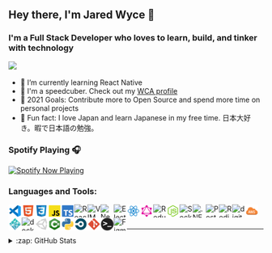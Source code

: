 ## Hey there, I'm Jared Wyce 👋

<h3 align="left">I'm a Full Stack Developer who loves to learn, build, and tinker with technology</h3>

![](https://komarev.com/ghpvc/?username=jwyce&color=blueviolet&label=PROFILE+VIEWS)

- 🌱 I’m currently learning React Native
- 🧩 I'm a speedcuber. Check out my [WCA profile][wca]
- 🥅 2021 Goals: Contribute more to Open Source and spend more time on personal projects
- 🗻 Fun fact: I love Japan and learn Japanese in my free time. 日本大好き。暇で日本語の勉強。

### Spotify Playing 🎧

[<img src="https://jwyce-spotify.vercel.app/api/spotify-playing" alt="Spotify Now Playing" width="350" />](https://open.spotify.com/user/12169145527)


### Languages and Tools:

[<img align="left" alt="Visual Studio Code" height="26px" width="26px" src="https://github.com/vscode-icons/vscode-icons/raw/master/icons/file_type_vscode.svg" />][vscode]
[<img align="left" alt="HTML5" height="26px" width="26px" src="https://github.com/vscode-icons/vscode-icons/raw/master/icons/file_type_html.svg" />][html]
[<img align="left" alt="CSS3" height="26px" width="26px" src="https://github.com/vscode-icons/vscode-icons/raw/master/icons/file_type_css.svg" />][css]
[<img align="left" alt="JavaScript" height="26px" width="26px" src="https://github.com/vscode-icons/vscode-icons/raw/master/icons/file_type_js_official.svg" />][js]
[<img align="left" alt="TypeScript" height="26px" width="26px" src="https://github.com/vscode-icons/vscode-icons/raw/master/icons/file_type_typescript_official.svg" />][ts]
[<img align="left" alt="React" height="26px" width="26px" src="https://reactjs.org/favicon.ico" />][react]
[<img align="left" alt="VIM" height="26px" width="26px" src="https://upload.wikimedia.org/wikipedia/commons/9/9f/Vimlogo.svg" />][vim]
[<img align="left" alt="Nextjs" height="26px" width="26px" src="https://nextjs.org/static/favicon/favicon.ico">][nextjs]
[<img align="left" alt="Electron" height="26px" width="26px" src="https://upload.wikimedia.org/wikipedia/commons/9/91/Electron_Software_Framework_Logo.svg">][electron]
[<img align="left" alt="React Native" height="26px" width="26px" src="https://github.com/vscode-icons/vscode-icons/raw/master/icons/file_type_reactts.svg" />][reactnative]
[<img align="left" alt="GraphQL" height="26px" width="26px" src="https://github.com/vscode-icons/vscode-icons/raw/master/icons/file_type_graphql.svg" />][graphql]
[<img align="left" alt="Redux" height="26px" width="26px" src="https://d33wubrfki0l68.cloudfront.net/0834d0215db51e91525a25acf97433051f280f2f/c30f5/img/redux.svg" />][redux]
[<img align="left" alt="Node.js" height="26px" width="26px" src="https://github.com/vscode-icons/vscode-icons/raw/master/icons/file_type_node.svg" />][node]
[<img align="left" alt="SocketIO" height="26px" width="26px" src="https://upload.wikimedia.org/wikipedia/commons/9/96/Socket-io.svg" />][socket]
[<img align="left" alt=".NET" height="26px" width="26px" src="https://upload.wikimedia.org/wikipedia/commons/e/ee/.NET_Core_Logo.svg" />][asp]
[<img align="left" alt="PostgreSQL" height="26px" width="26px" src="https://upload.wikimedia.org/wikipedia/commons/2/29/Postgresql_elephant.svg" />][postgresql]
[<img align="left" alt="Redis" height="26px" width="26px" src="https://www.vectorlogo.zone/logos/redis/redis-icon.svg" />][redis]
[<img align="left" alt="digitalocean" height="26px" width="26px" src="https://www.digitalocean.com/favicon.ico" />][digitalocean]
[<img align="left" alt="aws" height="26px" width="26px" src="https://github.com/vscode-icons/vscode-icons/raw/master/icons/file_type_aws.svg" />][aws]
[<img align="left" alt="netlify" height="26px" width="26px" src="https://github.com/vscode-icons/vscode-icons/raw/master/icons/file_type_netlify.svg" />][netlify]
[<img align="left" alt="docker" height="26px" width="26px" src="https://www.docker.com/sites/default/files/d8/Docker-R-Logo-08-2018-Monochomatic-RGB_Moby-x1.png" />][docker]
[<img align="left" alt="Unity" height="26px" width="26px" src="https://github.com/vscode-icons/vscode-icons/raw/master/icons/file_type_shaderlab.svg" />][unity]
[<img align="left" alt="C#" height="26px" width="26px" src="https://github.com/vscode-icons/vscode-icons/raw/master/icons/file_type_csharp2.svg" />][c#]
[<img align="left" alt="Python" height="26px" width="26px" src="https://github.com/vscode-icons/vscode-icons/raw/master/icons/file_type_python.svg" />][python]
[<img align="left" alt="CircleCI" height="26px" width="26px" src="https://github.com/vscode-icons/vscode-icons/raw/master/icons/file_type_circleci.svg" />][circleci]
[<img align="left" alt="Git" height="26px" width="26px" src="https://github.com/vscode-icons/vscode-icons/raw/master/icons/file_type_git.svg" />][git]
[<img align="left" alt="Terminlal" height="26px" width="26px" src="https://raw.githubusercontent.com/github/explore/80688e429a7d4ef2fca1e82350fe8e3517d3494d/topics/terminal/terminal.png" />][terminal]
[<img align="left" alt="Figma" height="26px" width="26px" src="https://upload.wikimedia.org/wikipedia/commons/3/33/Figma-logo.svg" />][figma]

<br />
<br />

---

<details>
  <summary>:zap: GitHub Stats</summary>

  <img align="left" alt="JWyce's GitHub Stats" src="https://github-readme-stats.vercel.app/api?username=jwyce&show_icons=true&hide_border=true&theme=tokyonight" />

</details>

[wca]: https://www.worldcubeassociation.org/persons/2014WYCE01/
[vscode]: https://code.visualstudio.com/
[html]: https://www.w3schools.com/html/
[css]: https://www.w3schools.com/css/
[js]: https://www.w3schools.com/js/
[ts]: https://www.typescriptlang.org/
[react]: https://reactjs.org/
[vim]: https://www.vim.org/
[graphql]: https://graphql.org/
[postgresql]: https://www.postgresql.org/
[git]: https://git-scm.com/
[node]: https://nodejs.org/en/docs/
[digitalocean]: https://www.digitalocean.com/
[netlify]: https://www.netlify.com/
[docker]: https://www.docker.com/
[electron]: https://www.electronjs.org/
[ionic]: https://ionicframework.com/
[unity]: https://unity.com/
[asp]: https://dotnet.microsoft.com/
[socket]: https://socket.io/
[c#]: https://docs.microsoft.com/en-us/dotnet/csharp/
[circleci]: https://circleci.com/
[python]: https://www.python.org/
[redux]: https://redux-toolkit.js.org/
[redis]: https://redis.io/
[terminal]: https://fishshell.com/
[figma]: https://figma.com/
[inkscape]: https://inkscape.org/
[nextjs]: https://nextjs.org/
[reactnative]: https://reactnative.dev/
[aws]: https://aws.amazon.com/
